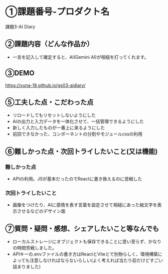 # ①課題番号-プロダクト名

課題3-AI Diary

## ②課題内容（どんな作品か）

- 一言を記入して確定すると、AI(Gemini AI)が相槌を打ってくれます。

## ③DEMO
https://yuna-18.github.io/gs03-aidiary/

## ⑤工夫した点・こだわった点

- リロードしてもリセットしないようにした
- AIの出力と入力データを一体化させて、一括管理できるようにした
- 新しく入力したものが一番上に来るようにした
- 前回できなかった、コンポーネントの分割やモジュールcssの利用

## ⑥難しかった点・次回トライしたいこと(又は機能)

### 難しかった点
- APIの利用。JSが基本だったのでReactに書き換えるのに苦戦した

### 次回トライしたいこと
- 画像をつけたり、AIに感情を表す言葉を設定させて相槌にあった絵文字を表示させるなどのデザイン面


## ⑦質問・疑問・感想、シェアしたいこと等なんでも
 - ローカルストレージにオブジェクトも保存できることに思い至らず、かなりの時間苦戦しました。
 - APIキーの.envファイルの書き方はReactとViteとで別物らしく、環境構築によっても注意しなければならないらしい(よく考えれば当たり前だけどすごい詰まりました)